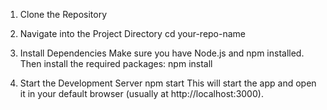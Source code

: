 1. Clone the Repository

2. Navigate into the Project Directory
   cd your-repo-name
   
3. Install Dependencies
Make sure you have Node.js and npm installed. Then install the required packages:
npm install

4. Start the Development Server
   npm start
   This will start the app and open it in your default browser (usually at http://localhost:3000).
